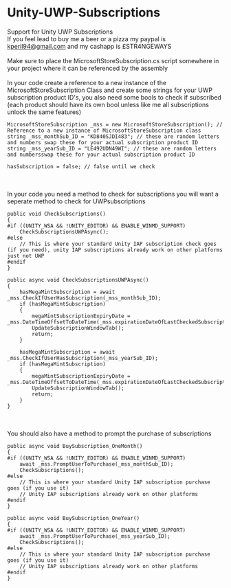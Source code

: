 # Unity-UWP-Subscriptions
Support for Unity UWP Subscriptions  
If you feel lead to buy me a beer or a pizza my paypal is kperil94@gmail.com and my cashapp is £STR4NGEWAYS
\
\
Make sure to place the MicrosoftStoreSubscription.cs script somewhere in your project where it can be referenced by the assembly
\
\
In your code create a reference to a new instance of the MicrosoftStoreSubscription Class and create some strings for your UWP subscription product ID's, you also need some bools to check if subscribed  
(each product should have its own bool unless like me all subscriptions unlock the same features)  
```
MicrosoftStoreSubscription _mss = new MicrosoftStoreSubscription(); // Reference to a new instance of MicrosoftStoreSubscription class
string _mss_monthSub_ID = "KD840SJDI483"; // these are random letters and numbers swap these for your actual subscription product ID
string _mss_yearSub_ID = "LE492UDN49WI"; // these are random letters and numbersswap these for your actual subscription product ID

hasSubscription = false; // false until we check
```
\
\
In your code you need a method to check for subscriptions you will want a seperate method to check for UWPsubscriptions
```
public void CheckSubscriptions()
{
#if ((UNITY_WSA && !UNITY_EDITOR) && ENABLE_WINMD_SUPPORT)
    CheckSubscriptionsUWPAsync();
#else
    // This is where your standard Unity IAP subscription check goes (if you need), unity IAP subscriptions already work on other platforms just not UWP
#endif
}

public async void CheckSubscriptionsUWPAsync()
{
    hasMegaMintSubscription = await _mss.CheckIfUserHasSubscription(_mss_monthSub_ID);
    if (hasMegaMintSubscription)
    {
        megaMintSubscriptionExpiryDate = _mss.DateTimeOffsetToDateTime(_mss.expirationDateOfLastCheckedSubscription);
        UpdateSubscriptionWindowTab();
        return;
    }

    hasMegaMintSubscription = await _mss.CheckIfUserHasSubscription(_mss_yearSub_ID);
    if (hasMegaMintSubscription)
    {
        megaMintSubscriptionExpiryDate = _mss.DateTimeOffsetToDateTime(_mss.expirationDateOfLastCheckedSubscription);
        UpdateSubscriptionWindowTab();
        return;
    }
}
```
\
\
You should also have a method to prompt the purchase of subscriptions
```
public async void BuySubscription_OneMonth()
{
#if ((UNITY_WSA && !UNITY_EDITOR) && ENABLE_WINMD_SUPPORT)
    await _mss.PromptUserToPurchase(_mss_monthSub_ID);
    CheckSubscriptions();
#else
    // This is where your standard Unity IAP subscription purchase goes (if you use it)
    // Unity IAP subscriptions already work on other platforms
#endif
}

public async void BuySubscription_OneYear()
{
#if ((UNITY_WSA && !UNITY_EDITOR) && ENABLE_WINMD_SUPPORT)
    await _mss.PromptUserToPurchase(_mss_yearSub_ID);
    CheckSubscriptions();
#else
    // This is where your standard Unity IAP subscription purchase goes (if you use it)
    // Unity IAP subscriptions already work on other platforms
#endif
}
```
